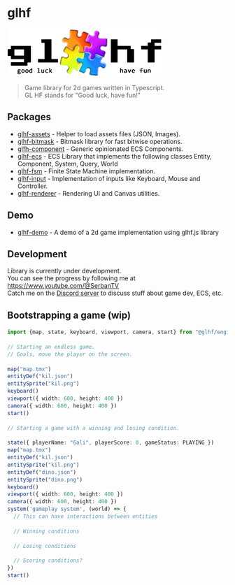 glhf
====

![glhf.js](./docs/logo.png)

> Game library for 2d games written in Typescript. \
> GL HF stands for "Good luck, have fun!"


## Packages

* [glhf-assets](./packages/glhf-assets) - Helper to load assets files (JSON, Images).
* [glhf-bitmask](./packages/glhf-bitmask) - Bitmask library for fast bitwise operations.
* [glfh-component](./packages/glhf-component) - Generic opinionated ECS Components.
* [glhf-ecs](./packages/glhf-ecs) - ECS Library that implements the following classes Entity, Component, System, Query, World
* [glhf-fsm](./packages/glhf-fsm) - Finite State Machine implementation.
* [glhf-input](./packages/glhf-input) - Implementation of inputs like Keyboard, Mouse and Controller.
* [glhf-renderer](./packages/glhf-renderer) - Rendering UI and Canvas utilities.

## Demo

* [glhf-demo](./packages/glhf-demo) - A demo of a 2d game implementation using glhf.js library

## Development

Library is currently under development. \
You can see the progress by following me at https://www.youtube.com/@SerbanTV \
Catch me on the [Discord server](https://discord.gg/Vur9NaF) to discuss stuff about game dev, ECS, etc.

## Bootstrapping a game (wip)

```ts
import {map, state, keyboard, viewport, camera, start} from "@glhf/engine";

// Starting an endless game.
// Goals, move the player on the screen.

map("map.tmx")
entityDef("kil.json")
entitySprite("kil.png")
keyboard()
viewport({ width: 600, height: 400 })
camera({ width: 600, height: 400 })
start()

// Starting a game with a winning and losing condition.

state({ playerName: "Gali", playerScore: 0, gameStatus: PLAYING })
map("map.tmx")
entityDef("kil.json")
entitySprite("kil.png")
entityDef("dino.json")
entitySprite("dino.png")
keyboard()
viewport({ width: 600, height: 400 })
camera({ width: 600, height: 400 })
system('gameplay system', (world) => {
  // This can have interactions between entities
  
  // Winning conditions
  
  // Losing conditions
  
  // Scoring conditions?
})
start()
```

